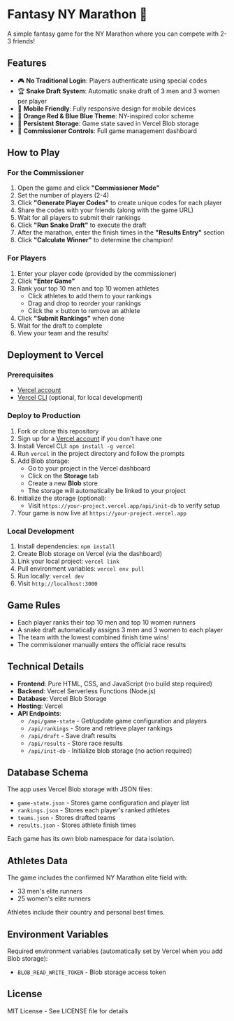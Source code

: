 # Fantasy NY Marathon 🗽

A simple fantasy game for the NY Marathon where you can compete with 2-3 friends!

## Features

- 🎮 **No Traditional Login**: Players authenticate using special codes
- 🏆 **Snake Draft System**: Automatic snake draft of 3 men and 3 women per player
- 📱 **Mobile Friendly**: Fully responsive design for mobile devices
- 🎨 **Orange Red & Blue Blue Theme**: NY-inspired color scheme
- 💾 **Persistent Storage**: Game state saved in Vercel Blob storage
- 👑 **Commissioner Controls**: Full game management dashboard

## How to Play

### For the Commissioner

1. Open the game and click **"Commissioner Mode"**
2. Set the number of players (2-4)
3. Click **"Generate Player Codes"** to create unique codes for each player
4. Share the codes with your friends (along with the game URL)
5. Wait for all players to submit their rankings
6. Click **"Run Snake Draft"** to execute the draft
7. After the marathon, enter the finish times in the **"Results Entry"** section
8. Click **"Calculate Winner"** to determine the champion!

### For Players

1. Enter your player code (provided by the commissioner)
2. Click **"Enter Game"**
3. Rank your top 10 men and top 10 women athletes
   - Click athletes to add them to your rankings
   - Drag and drop to reorder your rankings
   - Click the × button to remove an athlete
4. Click **"Submit Rankings"** when done
5. Wait for the draft to complete
6. View your team and the results!

## Deployment to Vercel

### Prerequisites
- [Vercel account](https://vercel.com)
- [Vercel CLI](https://vercel.com/cli) (optional, for local development)

### Deploy to Production

1. Fork or clone this repository
2. Sign up for a [Vercel account](https://vercel.com) if you don't have one
3. Install Vercel CLI: `npm install -g vercel`
4. Run `vercel` in the project directory and follow the prompts
5. Add Blob storage:
   - Go to your project in the Vercel dashboard
   - Click on the **Storage** tab
   - Create a new **Blob** store
   - The storage will automatically be linked to your project
6. Initialize the storage (optional):
   - Visit `https://your-project.vercel.app/api/init-db` to verify setup
7. Your game is now live at `https://your-project.vercel.app`

### Local Development

1. Install dependencies: `npm install`
2. Create Blob storage on Vercel (via the dashboard)
3. Link your local project: `vercel link`
4. Pull environment variables: `vercel env pull`
5. Run locally: `vercel dev`
6. Visit `http://localhost:3000`

## Game Rules

- Each player ranks their top 10 men and top 10 women runners
- A snake draft automatically assigns 3 men and 3 women to each player
- The team with the lowest combined finish time wins!
- The commissioner manually enters the official race results

## Technical Details

- **Frontend**: Pure HTML, CSS, and JavaScript (no build step required)
- **Backend**: Vercel Serverless Functions (Node.js)
- **Database**: Vercel Blob Storage
- **Hosting**: Vercel
- **API Endpoints**:
  - `/api/game-state` - Get/update game configuration and players
  - `/api/rankings` - Store and retrieve player rankings
  - `/api/draft` - Save draft results
  - `/api/results` - Store race results
  - `/api/init-db` - Initialize blob storage (no action required)

## Database Schema

The app uses Vercel Blob storage with JSON files:
- `game-state.json` - Stores game configuration and player list
- `rankings.json` - Stores each player's ranked athletes
- `teams.json` - Stores drafted teams
- `results.json` - Stores athlete finish times

Each game has its own blob namespace for data isolation.

## Athletes Data

The game includes the confirmed NY Marathon elite field with:
- 33 men's elite runners
- 25 women's elite runners

Athletes include their country and personal best times.

## Environment Variables

Required environment variables (automatically set by Vercel when you add Blob storage):
- `BLOB_READ_WRITE_TOKEN` - Blob storage access token

## License

MIT License - See LICENSE file for details

